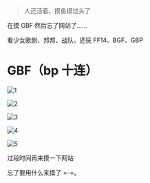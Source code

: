> 人还活着，摸鱼摸过头了

在摸 GBF 然后忘了网站了……

看少女歌剧、邦邦、战队，还玩 FF14、BGF、GBP

# GBF（bp 十连）

![1](https://wx1.sinaimg.cn/mw690/006q6bbXly1fu3afl5dezj30u01hc457.jpg)

![2](https://wx4.sinaimg.cn/mw690/006q6bbXly1fu3afl4jzoj30u01hc44q.jpg)

![3](https://wx1.sinaimg.cn/mw690/006q6bbXly1fu3afl3t75j30u01hcgrm.jpg)

![4](https://wx4.sinaimg.cn/mw690/006q6bbXly1fu3afkzr77j30u01hcq92.jpg)

![5](https://wx4.sinaimg.cn/mw690/006q6bbXly1fu3afljc1lj30u01hctey.jpg)

过段时间再来摸一下网站

忘了要用什么来摸了 =-=。
